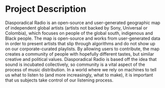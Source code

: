 # Project Description

Diasporadical Radio is an open-source and user-generated geographic map of independent global artists (artists not backed by Sony, Universal or Colombia), which focuses on people of the global south, indigenous and Black people. The map is open-source and works from user-generated data in order to present artists that slip through algorithms and do not show up on our corporate-curated playlists. By allowing users to contribute, the map creates a community of people with hopefully different tastes, but similar creative and political values. Diasporadical Radio is based off the idea that sound is incubated collectively, so community is a vital aspect of the process of music distribution. In a world where we rely on machines to tell us what to listen to (and more increasingly, what to make), it is important that us subjects take control of our listening process.
